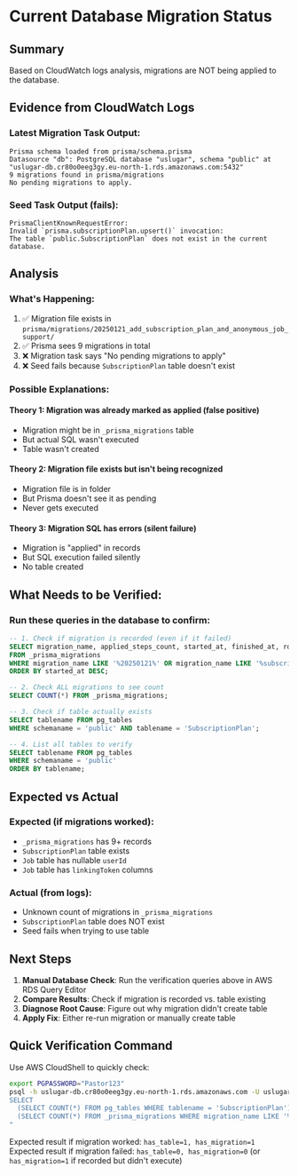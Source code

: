 # Current Database Migration Status

## Summary
Based on CloudWatch logs analysis, migrations are NOT being applied to the database.

## Evidence from CloudWatch Logs

### Latest Migration Task Output:
```
Prisma schema loaded from prisma/schema.prisma
Datasource "db": PostgreSQL database "uslugar", schema "public" at "uslugar-db.cr80o0eeg3gy.eu-north-1.rds.amazonaws.com:5432"
9 migrations found in prisma/migrations
No pending migrations to apply.
```

### Seed Task Output (fails):
```
PrismaClientKnownRequestError: 
Invalid `prisma.subscriptionPlan.upsert()` invocation:
The table `public.SubscriptionPlan` does not exist in the current database.
```

## Analysis

### What's Happening:
1. ✅ Migration file exists in `prisma/migrations/20250121_add_subscription_plan_and_anonymous_job_support/`
2. ✅ Prisma sees 9 migrations in total
3. ❌ Migration task says "No pending migrations to apply"
4. ❌ Seed fails because `SubscriptionPlan` table doesn't exist

### Possible Explanations:

#### Theory 1: Migration was already marked as applied (false positive)
- Migration might be in `_prisma_migrations` table
- But actual SQL wasn't executed
- Table wasn't created

#### Theory 2: Migration file exists but isn't being recognized
- Migration file is in folder
- But Prisma doesn't see it as pending
- Never gets executed

#### Theory 3: Migration SQL has errors (silent failure)
- Migration is "applied" in records
- But SQL execution failed silently
- No table created

## What Needs to be Verified:

### Run these queries in the database to confirm:

```sql
-- 1. Check if migration is recorded (even if it failed)
SELECT migration_name, applied_steps_count, started_at, finished_at, rolled_back_at
FROM _prisma_migrations 
WHERE migration_name LIKE '%20250121%' OR migration_name LIKE '%subscription%'
ORDER BY started_at DESC;

-- 2. Check ALL migrations to see count
SELECT COUNT(*) FROM _prisma_migrations;

-- 3. Check if table actually exists
SELECT tablename FROM pg_tables 
WHERE schemaname = 'public' AND tablename = 'SubscriptionPlan';

-- 4. List all tables to verify
SELECT tablename FROM pg_tables 
WHERE schemaname = 'public' 
ORDER BY tablename;
```

## Expected vs Actual

### Expected (if migrations worked):
- `_prisma_migrations` has 9+ records
- `SubscriptionPlan` table exists
- `Job` table has nullable `userId`
- `Job` table has `linkingToken` columns

### Actual (from logs):
- Unknown count of migrations in `_prisma_migrations`
- `SubscriptionPlan` table does NOT exist
- Seed fails when trying to use table

## Next Steps

1. **Manual Database Check**: Run the verification queries above in AWS RDS Query Editor
2. **Compare Results**: Check if migration is recorded vs. table existing
3. **Diagnose Root Cause**: Figure out why migration didn't create table
4. **Apply Fix**: Either re-run migration or manually create table

## Quick Verification Command

Use AWS CloudShell to quickly check:

```bash
export PGPASSWORD="Pastor123"
psql -h uslugar-db.cr80o0eeg3gy.eu-north-1.rds.amazonaws.com -U uslugar_user -d uslugar -c "
SELECT 
  (SELECT COUNT(*) FROM pg_tables WHERE tablename = 'SubscriptionPlan') as has_table,
  (SELECT COUNT(*) FROM _prisma_migrations WHERE migration_name LIKE '%20250121%') as has_migration;
"
```

Expected result if migration worked: `has_table=1, has_migration=1`  
Expected result if migration failed: `has_table=0, has_migration=0` (or `has_migration=1` if recorded but didn't execute)
